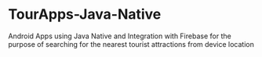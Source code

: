 # TourApps-Java-Native

Android Apps using Java Native and Integration with Firebase for the purpose of searching for the nearest tourist attractions from device location
